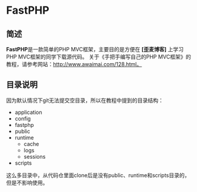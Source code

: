 # FastPHP

## 简述

**FastPHP**是一款简单的PHP MVC框架，主要目的是方便在 **[歪麦博客]** 上学习PHP MVC框架的同学下载源代码。
关于《手把手编写自己的PHP MVC框架》的教程，请参考网站：http://www.awaimai.com/128.html。

## 目录说明

因为默认情况下git无法提交空目录，所以在教程中提到的目录结构：

- application
- config
- fastphp
- public
- runtime
  - cache
  - logs
  - sessions
- scripts

这么多目录中，从代码仓里面clone后是没有public、runtime和scripts目录的，
但是不影响使用。
